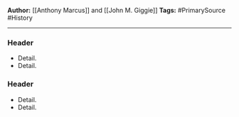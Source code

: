 **Author:** [[Anthony Marcus]] and [[John M. Giggie]] 
**Tags:** #PrimarySource #History

---
### Header
- Detail.
- Detail.

### Header
- Detail.
- Detail.